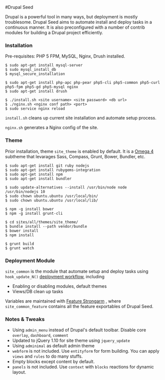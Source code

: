 #Drupal Seed

Drupal is a powerful tool in many ways, but deployment is mostly troublesome. Drupal Seed aims to automate install and deploy tasks in a continuous manner. It is also preconfigured with a number of contrib modules for building a Drupal project efficiently.

### Installation
Pre-requisites: PHP 5 FPM, MySQL, Nginx, Drush installed.

    $ sudo apt-get install mysql-server
    $ sudo mysql_install_db
    $ mysql_secure_installation
    
    $ sudo apt-get install php-apc php-pear php5-cli php5-common php5-curl php5-fpm php5-gd php5-mysql nginx
    $ sudo apt-get install drush

    $ ./install.sh <site username> <site password> <db url>
    $ ./nginx.sh <nginx conf path> <port>
    $ sudo service nginx reload


`install.sh` cleans up current site installation and automate setup process.

`nginx.sh` generates a Nginx config of the site.


### Theme

Prior installation, theme `site_theme` is enabled by default. It is a [Omega 4](https://www.drupal.org/project/omega) subtheme that levarages Sass, Compass, Grunt, Bower, Bundler, etc.

    $ sudo apt-get install git ruby nodejs
    $ sudo apt-get install rubygems-integration
    $ sudo apt-get install npm
    $ sudo apt-get install bundler

    $ sudo update-alternatives --install /usr/bin/node node /usr/bin/nodejs 10
    $ sudo chown ubuntu.ubuntu /usr/local/bin/
    $ sudo chown ubuntu.ubuntu /usr/local/lib/

    $ npm -g install bower
    $ npm -g install grunt-cli
    
    $ cd sites/all/themes/site_theme/
    $ bundle install --path vendor/bundle
    $ bower install
    $ npm install

    $ grunt build
    $ grunt watch

### Deployment Module

`site_common` is the module that automate setup and deploy tasks using `hook_update_N()` [deployment workflow](http://dcycleproject.org/blog/44/what-site-deployment-module), including 

* Enabling or disabling modules, default themes
* Views/DB clean up tasks

Variables are maintained with [Feature Strongarm](https://www.drupal.org/project/strongarm) , where `site_common_feature` contains all the feature exportables of Drupal Seed. 

### Notes & Tweaks

* Using `admin_menu` instead of Drupal's default toolbar. Disable core `overlay`, `dashboard`, `comment`
* Updated to jQuery 1.10 for site theme using `jquery_update`
* Using `adminimal` as default admin theme
* `webform` is not included. Use `entityform` for form building. You can apply `views` and `rules` to do many stuffs.
* Empty blocks except content by default.
* `panels` is not included. Use `context` with `blocks` reactions for dynamic layout.
